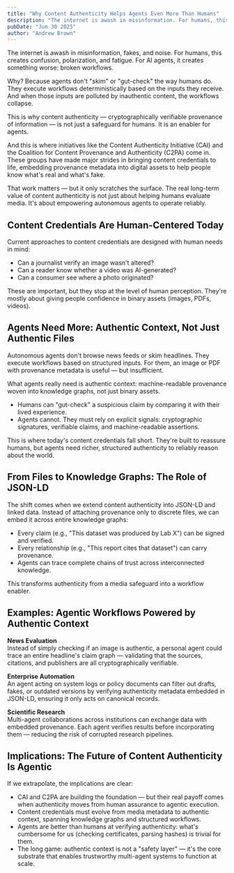 ```yaml
---
title: "Why Content Authenticity Helps Agents Even More Than Humans"
description: "The internet is awash in misinformation. For humans, this creates confusion. For AI agents, it creates broken workflows. Content authenticity is the key to reliable agent execution."
pubDate: "Jun 30 2025"
author: "Andrew Brown"
---
```


The internet is awash in misinformation, fakes, and noise. For humans, this creates confusion, polarization, and fatigue. For AI agents, it creates something worse: broken workflows.

Why? Because agents don't "skim" or "gut-check" the way humans do. They execute workflows deterministically based on the inputs they receive. And when those inputs are polluted by inauthentic content, the workflows collapse.

This is why content authenticity — cryptographically verifiable provenance of information — is not just a safeguard for humans. It is an enabler for agents.

And this is where initiatives like the Content Authenticity Initiative (CAI) and the Coalition for Content Provenance and Authenticity (C2PA) come in. These groups have made major strides in bringing content credentials to life, embedding provenance metadata into digital assets to help people know what's real and what's fake.

That work matters — but it only scratches the surface. The real long-term value of content authenticity is not just about helping humans evaluate media. It's about empowering autonomous agents to operate reliably.

## Content Credentials Are Human-Centered Today

Current approaches to content credentials are designed with human needs in mind:

- Can a journalist verify an image wasn't altered?
- Can a reader know whether a video was AI-generated?
- Can a consumer see where a photo originated?

These are important, but they stop at the level of human perception. They're mostly about giving people confidence in binary assets (images, PDFs, videos).

## Agents Need More: Authentic Context, Not Just Authentic Files

Autonomous agents don't browse news feeds or skim headlines. They execute workflows based on structured inputs. For them, an image or PDF with provenance metadata is useful — but insufficient.

What agents really need is authentic context: machine-readable provenance woven into knowledge graphs, not just binary assets.

- Humans can "gut-check" a suspicious claim by comparing it with their lived experience.
- Agents cannot. They must rely on explicit signals: cryptographic signatures, verifiable claims, and machine-readable assertions.

This is where today's content credentials fall short. They're built to reassure humans, but agents need richer, structured authenticity to reliably reason about the world.

## From Files to Knowledge Graphs: The Role of JSON-LD

The shift comes when we extend content authenticity into JSON-LD and linked data. Instead of attaching provenance only to discrete files, we can embed it across entire knowledge graphs:

- Every claim (e.g., "This dataset was produced by Lab X") can be signed and verified.
- Every relationship (e.g., "This report cites that dataset") can carry provenance.
- Agents can trace complete chains of trust across interconnected knowledge.

This transforms authenticity from a media safeguard into a workflow enabler.

## Examples: Agentic Workflows Powered by Authentic Context

**News Evaluation**  
Instead of simply checking if an image is authentic, a personal agent could trace an entire headline's claim graph — validating that the sources, citations, and publishers are all cryptographically verifiable.

**Enterprise Automation**  
An agent acting on system logs or policy documents can filter out drafts, fakes, or outdated versions by verifying authenticity metadata embedded in JSON-LD, ensuring it only acts on canonical records.

**Scientific Research**  
Multi-agent collaborations across institutions can exchange data with embedded provenance. Each agent verifies results before incorporating them — reducing the risk of corrupted research pipelines.

## Implications: The Future of Content Authenticity Is Agentic

If we extrapolate, the implications are clear:

- CAI and C2PA are building the foundation — but their real payoff comes when authenticity moves from human assurance to agentic execution.
- Content credentials must evolve from media metadata to authentic context, spanning knowledge graphs and structured workflows.
- Agents are better than humans at verifying authenticity: what's cumbersome for us (checking certificates, parsing hashes) is trivial for them.
- The long game: authentic context is not a "safety layer" — it's the core substrate that enables trustworthy multi-agent systems to function at scale.